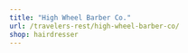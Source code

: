 ```yaml
---
title: "High Wheel Barber Co."
url: /travelers-rest/high-wheel-barber-co/
shop: hairdresser
---
```

